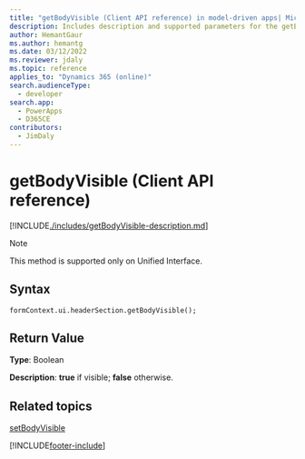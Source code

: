 ```yaml
---
title: "getBodyVisible (Client API reference) in model-driven apps| MicrosoftDocs"
description: Includes description and supported parameters for the getBodyVisible method.
author: HemantGaur
ms.author: hemantg
ms.date: 03/12/2022
ms.reviewer: jdaly
ms.topic: reference
applies_to: "Dynamics 365 (online)"
search.audienceType: 
  - developer
search.app: 
  - PowerApps
  - D365CE
contributors:
  - JimDaly
---
```


# getBodyVisible (Client API reference)

[!INCLUDE[./includes/getBodyVisible-description.md](./includes/getBodyVisible-description.md)]

> [!NOTE]
> This method is supported only on Unified Interface.

## Syntax

`formContext.ui.headerSection.getBodyVisible();`

## Return Value

**Type**: Boolean

**Description**: **true** if visible; **false** otherwise.

## Related topics

[setBodyVisible](setBodyVisible.md)

[!INCLUDE[footer-include](../../../../../includes/footer-banner.md)]